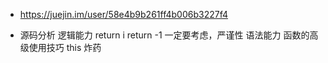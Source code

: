 - https://juejin.im/user/58e4b9b261ff4b006b3227f4

- 源码分析
  逻辑能力 
  return i
  return -1 一定要考虑，严谨性
  语法能力
  函数的高级使用技巧
  this 炸药 
